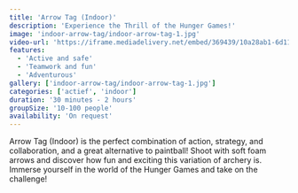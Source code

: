 ```yaml
---
title: 'Arrow Tag (Indoor)'
description: 'Experience the Thrill of the Hunger Games!'
image: 'indoor-arrow-tag/indoor-arrow-tag-1.jpg'
video-url: 'https://iframe.mediadelivery.net/embed/369439/10a28ab1-6d11-4018-96a5-287dc7650b16'
features:
  - 'Active and safe'
  - 'Teamwork and fun'
  - 'Adventurous'
gallery: ['indoor-arrow-tag/indoor-arrow-tag-1.jpg']
categories: ['actief', 'indoor']
duration: '30 minutes - 2 hours'
groupSize: '10-100 people'
availability: 'On request'
---
```


Arrow Tag (Indoor) is the perfect combination of action, strategy, and collaboration, and a great alternative to paintball! Shoot with soft foam arrows and discover how fun and exciting this variation of archery is. Immerse yourself in the world of the Hunger Games and take on the challenge!
